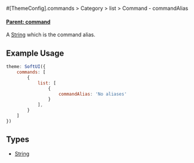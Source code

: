# 
#[ThemeConfig].commands > Category > list > Command - commandAlias
#### **[Parent: command](/docs/commands/category/list/command)**
A [String](https://developer.mozilla.org/en-US/docs/Web/JavaScript/Reference/Global_Objects/String) which is the command alias.

## Example Usage
```js
theme: SoftUI({
    commands: [
        {
            list: [
                {
                    commandAlias: 'No aliases'
                }
            ],
        }
    ]
})
```

## Types
- [String](https://developer.mozilla.org/en-US/docs/Web/JavaScript/Reference/Global_Objects/String)